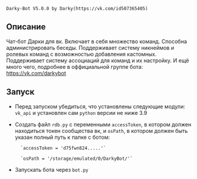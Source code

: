 `Darky-Bot V5.0.0 by Darky(https://vk.com/id507365405)`

## Описание
Чат-бот Дарки для вк.
Включает в себя множество команд. Способна администрировать беседы.
Поддерживает систему никнеймов и ролевых команд с возможностью добавления кастомных.
Поддерживает систему ассоциаций для команд и их настройку.
И ещё много чего, подробнее в оффициальной группе бота: https://vk.com/darkybot

## Запуск
- Перед запуском убедиться, что установлены следующие модули: `vk_api` и установлен сам `python` версии не ниже 3.9

- Создать файл `rdb.py` с переменными `accessToken`, в котором должен находиться токен сообщества вк, и `osPath`, в котором должен быть указан полный путь к папке с ботом:

		`accessToken = 'd75fwn824.....'`

		`osPath = '/storage/emulated/0/DarkyBot/'`

- Запускать бота через `bot.py`
